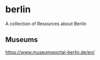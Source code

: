 # berlin
A collection of Resources about Berlin

## Museums

https://www.museumsportal-berlin.de/en/
